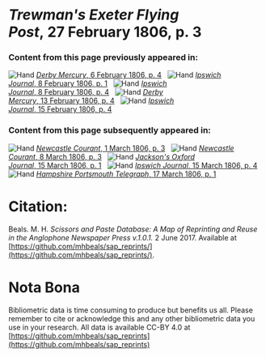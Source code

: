 # *Trewman's Exeter Flying Post*, 27 February 1806, p. 3  
  
### Content from this page previously appeared in:  
![Hand](http://scissorsandpaste.net/wp-content/uploads/2017/06/smallhandpointer.png) [*Derby Mercury*, 6 February 1806, p. 4](https://mhbeals.github.io/sap_html/Derby-Mercury/Derby-Mercury-6-February-1806-p-4)  
![Hand](http://scissorsandpaste.net/wp-content/uploads/2017/06/smallhandpointer.png) [*Ipswich Journal*, 8 February 1806, p. 1](https://mhbeals.github.io/sap_html/Ipswich-Journal/Ipswich-Journal-8-February-1806-p-1)  
![Hand](http://scissorsandpaste.net/wp-content/uploads/2017/06/smallhandpointer.png) [*Ipswich Journal*, 8 February 1806, p. 4](https://mhbeals.github.io/sap_html/Ipswich-Journal/Ipswich-Journal-8-February-1806-p-4)  
![Hand](http://scissorsandpaste.net/wp-content/uploads/2017/06/smallhandpointer.png) [*Derby Mercury*, 13 February 1806, p. 4](https://mhbeals.github.io/sap_html/Derby-Mercury/Derby-Mercury-13-February-1806-p-4)  
![Hand](http://scissorsandpaste.net/wp-content/uploads/2017/06/smallhandpointer.png) [*Ipswich Journal*, 15 February 1806, p. 4](https://mhbeals.github.io/sap_html/Ipswich-Journal/Ipswich-Journal-15-February-1806-p-4)  
  
### Content from this page subsequently appeared in:  
![Hand](http://scissorsandpaste.net/wp-content/uploads/2017/06/smallhandpointer.png) [*Newcastle Courant*, 1 March 1806, p. 3](https://mhbeals.github.io/sap_html/Newcastle-Courant/Newcastle-Courant-1-March-1806-p-3)  
![Hand](http://scissorsandpaste.net/wp-content/uploads/2017/06/smallhandpointer.png) [*Newcastle Courant*, 8 March 1806, p. 3](https://mhbeals.github.io/sap_html/Newcastle-Courant/Newcastle-Courant-8-March-1806-p-3)  
![Hand](http://scissorsandpaste.net/wp-content/uploads/2017/06/smallhandpointer.png) [*Jackson's Oxford Journal*, 15 March 1806, p. 1](https://mhbeals.github.io/sap_html/Jackson's-Oxford-Journal/Jackson's-Oxford-Journal-15-March-1806-p-1)  
![Hand](http://scissorsandpaste.net/wp-content/uploads/2017/06/smallhandpointer.png) [*Ipswich Journal*, 15 March 1806, p. 4](https://mhbeals.github.io/sap_html/Ipswich-Journal/Ipswich-Journal-15-March-1806-p-4)  
![Hand](http://scissorsandpaste.net/wp-content/uploads/2017/06/smallhandpointer.png) [*Hampshire Portsmouth Telegraph*, 17 March 1806, p. 1](https://mhbeals.github.io/sap_html/Hampshire-Portsmouth-Telegraph/Hampshire-Portsmouth-Telegraph-17-March-1806-p-1)  


# Citation: 

Beals. M. H. *Scissors and Paste Database: A Map of Reprinting and Reuse in the Anglophone Newspaper Press v.1.0.1.* 2 June 2017. Available at [https://github.com/mhbeals/sap_reprints/](https://github.com/mhbeals/sap_reprints/). 

# Nota Bona

Bibliometric data is time consuming to produce but benefits us all. Please remember to cite or acknowledge this and any other bibliometric data you use in your research. All data is available CC-BY 4.0 at [https://github.com/mhbeals/sap_reprints](https://github.com/mhbeals/sap_reprints)